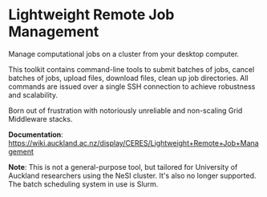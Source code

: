 Lightweight Remote Job Management
===

Manage computational jobs on a cluster from your desktop computer.

This toolkit contains command-line tools to submit batches of jobs, cancel batches of jobs, upload files, download files, clean up job directories.
All commands are issued over a single SSH connection to achieve robustness and scalability.

Born out of frustration with notoriously unreliable and non-scaling Grid Middleware stacks.

**Documentation**:
https://wiki.auckland.ac.nz/display/CERES/Lightweight+Remote+Job+Management

**Note**:
This is not a general-purpose tool, but tailored for University of Auckland researchers using the NeSI cluster. It's also no longer supported.
The batch scheduling system in use is Slurm.

